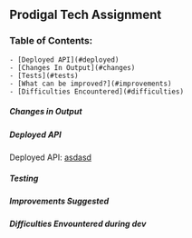 ## Prodigal Tech Assignment

### Table of Contents:
    - [Deployed API](#deployed)
    - [Changes In Output](#changes)
    - [Tests](#tests)
    - [What can be improved?](#improvements)
    - [Difficulties Encountered](#difficulties)

<a name="changes">

##### Changes in Output


<a name="deployed">

##### Deployed API

Deployed API: [asdasd]()

<a name="tests">

##### Testing

<a name="improvements">

##### Improvements Suggested

<a name="difficulties">

##### Difficulties Envountered during dev

